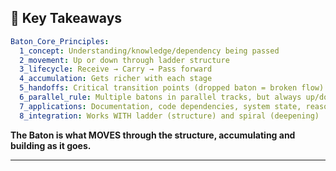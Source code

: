 ## 🌟 Key Takeaways

```yaml
Baton_Core_Principles:
  1_concept: Understanding/knowledge/dependency being passed
  2_movement: Up or down through ladder structure
  3_lifecycle: Receive → Carry → Pass forward
  4_accumulation: Gets richer with each stage
  5_handoffs: Critical transition points (dropped baton = broken flow)
  6_parallel_rule: Multiple batons in parallel tracks, but always up/down within track
  7_applications: Documentation, code dependencies, system state, reasoning chains
  8_integration: Works WITH ladder (structure) and spiral (deepening)
```

**The Baton is what MOVES through the structure, accumulating and building as it goes.**

---

